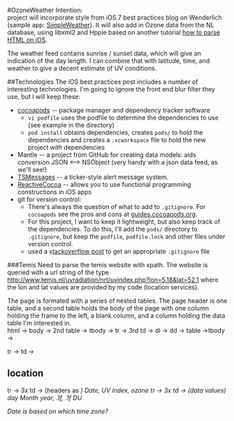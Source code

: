 #OzoneWeather
Intention:  
project will incorporate style from iOS 7 best practices blog on Wenderlich (sample app: [SimpleWeather](http://www.raywenderlich.com/55384/ios-7-best-practices-part-1)). It will also add in Ozone data from the NL database, using libxml2 and Hpple based on another tutorial [how to parse HTML on iOS](http://www.raywenderlich.com/14172/how-to-parse-html-on-ios).  

The weather feed contains sunrise / sunset data, which will give an indication of the day length. I can combine that with latitude, time, and weather to give a decent estimate of UV conditions. 

##Technologies
The iOS best practices post includes a number of interesting technologies. I'm going to ignore the front end blur filter they use, but I will keep these:

- [cocoapods](http://cocoapods.org) -- package manager and dependency tracker software
    - `vi podfile`  uses the podfile to determine the dependencies to use (see example in the directory)
    - `pod install` obtains dependencies, creates `pods/` to hold the dependencies and creates a `.xcworkspace` file to hold the new project *with* dependencies
- Mantle  -- a project from GitHub for creating data models:  aids conversion JSON <--> NSObject (very handy with a json data feed, as we'll see!)
- [TSMessages](https://github.com/toursprung/TSMessages) -- a ticker-style alert message system. 
- [ReactiveCocoa](https://github.com/Mantle/Mantle) -- allows you to use functional programming constructions in iOS apps
- git for version control:
     - There's always the question of what to add to `.gitignore`. For `cocoapods` see the pros and cons at [guides.cocoapods.org](http://guides.cocoapods.org/using/using-cocoapods.html#should-i-ignore-the-pods-directory-in-source-control).
     - For this project, I want to keep it lightweight, but also keep track of the dependencies. To do this, I'll add the `pods/` directory to `.gitignore`, but keep the `podfile`, `podfile.lock` and other files under version control.
     - used a s[tackoverflow post](http://stackoverflow.com/questions/18939421/what-should-xcode-5-gitignore-file-include) to get an appropriate `.gitignore` file
     
     
###Temis
Need to parse the temis website with xpath. The website is queried with a url string of the type http://www.temis.nl/uvradiation/nrt/uvindex.php?lon=5.18&lat=52.1 where the lon and lat values are provided by my code (location services). 

The page is formated with a series of nested tables. The page header is one table, and a second table holds the body of the page with one column holding the frame to the left, a blank column, and a column holding the data table I'm interested in.    
html -> body -> 2nd table -> tbody -> tr -> 3rd td -> dl -> dd -> table ->tbody ->
 
tr -> td -> <h2> location </h2>
  
tr -> 3x td -> (headers as <i>) Date, UV index, ozone
tr -> 3x td -> (data values) day Month year, .1f, .1f DU

Date is based on which time zone?
   

